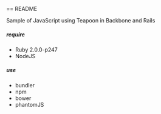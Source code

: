 == README

Sample of JavaScript using Teapoon in Backbone and Rails

##### require 
 * Ruby 2.0.0-p247
 * NodeJS

##### use
 * bundler
 * npm
 * bower
 * phantomJS
